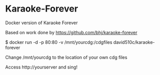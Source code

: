 # Karaoke-Forever
Docker version of Karaoke Forever

Based on work done by 
https://github.com/bhj/karaoke-forever

$ docker run -d -p 80:80 -v /mnt/yourcdg:/cdgfiles david510c/karaoke-forever

Change /mnt/yourcdg to the location of your own cdg files

Access http://yourserver and sing!
